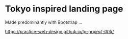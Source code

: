 # Tokyo inspired landing page

Made predominantly with Bootstrap ...

https://practice-web-design.github.io/lp-project-005/
